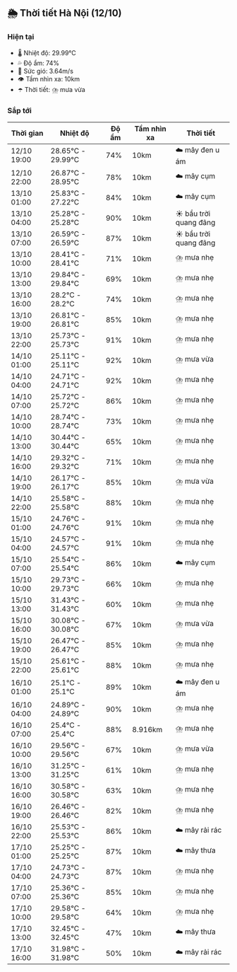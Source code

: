 ## 🌦️ Thời tiết Hà Nội (12/10)

### Hiện tại

- 🌡️ Nhiệt độ: 29.99℃
- 💦 Độ ẩm: 74%
- 💨 Sức gió: 3.64m/s
- 👁️ Tầm nhìn xa: 10km
- ☂️ Thời tiết: ⛈️ mưa vừa

### Sắp tới

| Thời gian | Nhiệt độ | Độ ẩm | Tầm nhìn xa | Thời tiết |
| --- | --- | --- | --- | --- |
| 12/10 19:00 | 28.65℃ - 29.99℃ | 74% | 10km | ☁️ mây đen u ám |
| 12/10 22:00 | 26.87℃ - 28.95℃ | 78% | 10km | ☁️ mây cụm |
| 13/10 01:00 | 25.83℃ - 27.22℃ | 84% | 10km | ☁️ mây cụm |
| 13/10 04:00 | 25.28℃ - 25.28℃ | 90% | 10km | ☀️ bầu trời quang đãng |
| 13/10 07:00 | 26.59℃ - 26.59℃ | 87% | 10km | ☀️ bầu trời quang đãng |
| 13/10 10:00 | 28.41℃ - 28.41℃ | 71% | 10km | ⛈️ mưa nhẹ |
| 13/10 13:00 | 29.84℃ - 29.84℃ | 69% | 10km | ⛈️ mưa nhẹ |
| 13/10 16:00 | 28.2℃ - 28.2℃ | 74% | 10km | ⛈️ mưa nhẹ |
| 13/10 19:00 | 26.81℃ - 26.81℃ | 85% | 10km | ⛈️ mưa nhẹ |
| 13/10 22:00 | 25.73℃ - 25.73℃ | 91% | 10km | ⛈️ mưa nhẹ |
| 14/10 01:00 | 25.11℃ - 25.11℃ | 92% | 10km | ⛈️ mưa vừa |
| 14/10 04:00 | 24.71℃ - 24.71℃ | 92% | 10km | ⛈️ mưa nhẹ |
| 14/10 07:00 | 25.72℃ - 25.72℃ | 86% | 10km | ⛈️ mưa nhẹ |
| 14/10 10:00 | 28.74℃ - 28.74℃ | 73% | 10km | ⛈️ mưa nhẹ |
| 14/10 13:00 | 30.44℃ - 30.44℃ | 65% | 10km | ⛈️ mưa nhẹ |
| 14/10 16:00 | 29.32℃ - 29.32℃ | 71% | 10km | ⛈️ mưa nhẹ |
| 14/10 19:00 | 26.17℃ - 26.17℃ | 85% | 10km | ⛈️ mưa vừa |
| 14/10 22:00 | 25.58℃ - 25.58℃ | 88% | 10km | ⛈️ mưa nhẹ |
| 15/10 01:00 | 24.76℃ - 24.76℃ | 91% | 10km | ⛈️ mưa nhẹ |
| 15/10 04:00 | 24.57℃ - 24.57℃ | 91% | 10km | ⛈️ mưa nhẹ |
| 15/10 07:00 | 25.54℃ - 25.54℃ | 86% | 10km | ☁️ mây cụm |
| 15/10 10:00 | 29.73℃ - 29.73℃ | 66% | 10km | ⛈️ mưa nhẹ |
| 15/10 13:00 | 31.43℃ - 31.43℃ | 60% | 10km | ⛈️ mưa nhẹ |
| 15/10 16:00 | 30.08℃ - 30.08℃ | 67% | 10km | ⛈️ mưa vừa |
| 15/10 19:00 | 26.47℃ - 26.47℃ | 85% | 10km | ⛈️ mưa nhẹ |
| 15/10 22:00 | 25.61℃ - 25.61℃ | 88% | 10km | ⛈️ mưa nhẹ |
| 16/10 01:00 | 25.1℃ - 25.1℃ | 89% | 10km | ☁️ mây đen u ám |
| 16/10 04:00 | 24.89℃ - 24.89℃ | 90% | 10km | ⛈️ mưa nhẹ |
| 16/10 07:00 | 25.4℃ - 25.4℃ | 88% | 8.916km | ⛈️ mưa nhẹ |
| 16/10 10:00 | 29.56℃ - 29.56℃ | 67% | 10km | ⛈️ mưa vừa |
| 16/10 13:00 | 31.25℃ - 31.25℃ | 61% | 10km | ⛈️ mưa nhẹ |
| 16/10 16:00 | 30.58℃ - 30.58℃ | 63% | 10km | ⛈️ mưa nhẹ |
| 16/10 19:00 | 26.46℃ - 26.46℃ | 82% | 10km | ⛈️ mưa nhẹ |
| 16/10 22:00 | 25.53℃ - 25.53℃ | 86% | 10km | ☁️ mây rải rác |
| 17/10 01:00 | 25.25℃ - 25.25℃ | 87% | 10km | ☁️ mây thưa |
| 17/10 04:00 | 24.73℃ - 24.73℃ | 87% | 10km | ⛈️ mưa nhẹ |
| 17/10 07:00 | 25.36℃ - 25.36℃ | 85% | 10km | ⛈️ mưa nhẹ |
| 17/10 10:00 | 29.58℃ - 29.58℃ | 64% | 10km | ⛈️ mưa nhẹ |
| 17/10 13:00 | 32.45℃ - 32.45℃ | 47% | 10km | ☁️ mây thưa |
| 17/10 16:00 | 31.98℃ - 31.98℃ | 50% | 10km | ☁️ mây rải rác |
